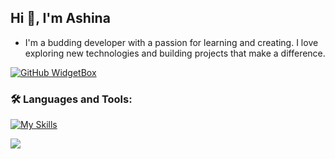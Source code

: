 <h2>
  Hi 👋, I'm Ashina
</h2>

- I'm a budding developer with a passion for learning and creating. I love exploring new technologies and building projects that make a difference.


[![GitHub WidgetBox](https://github-widgetbox.vercel.app/api/profile?username=Peaceful-Wolf&data=followers,repositories,stars,commits&theme=nautilus)](https://github.com/Jurredr/github-widgetbox)

<h3 align="left">
  🛠️ Languages and Tools:
</h3>

[![My Skills](https://skillicons.dev/icons?i=html,css,py,mongodb)](https://skillicons.dev)

<p>
  <img align="left" src="https://github-readme-stats.vercel.app/api/top-langs/?username=Peaceful-Wolf&theme=dark&hide_border=false&include_all_commits=true&count_private=false&layout=compact"></p>
<p>
